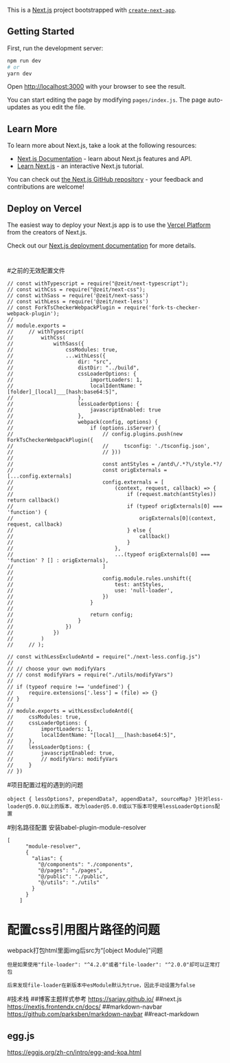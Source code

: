 This is a [Next.js](https://nextjs.org/) project bootstrapped with [`create-next-app`](https://github.com/vercel/next.js/tree/canary/packages/create-next-app).

## Getting Started

First, run the development server:

```bash
npm run dev
# or
yarn dev
```

Open [http://localhost:3000](http://localhost:3000) with your browser to see the result.

You can start editing the page by modifying `pages/index.js`. The page auto-updates as you edit the file.

## Learn More

To learn more about Next.js, take a look at the following resources:

- [Next.js Documentation](https://nextjs.org/docs) - learn about Next.js features and API.
- [Learn Next.js](https://nextjs.org/learn) - an interactive Next.js tutorial.

You can check out [the Next.js GitHub repository](https://github.com/vercel/next.js/) - your feedback and contributions are welcome!

## Deploy on Vercel

The easiest way to deploy your Next.js app is to use the [Vercel Platform](https://vercel.com/import?utm_medium=default-template&filter=next.js&utm_source=create-next-app&utm_campaign=create-next-app-readme) from the creators of Next.js.

Check out our [Next.js deployment documentation](https://nextjs.org/docs/deployment) for more details.
#
#之前的无效配置文件

~~~
// const withTypescript = require("@zeit/next-typescript");
// const withCss = require("@zeit/next-css");
// const withSass = require('@zeit/next-sass')
// const withLess = require('@zeit/next-less')
// const ForkTsCheckerWebpackPlugin = require('fork-ts-checker-webpack-plugin');
//
// module.exports =
//     // withTypescript(
//         withCss(
//             withSass({
//                 cssModules: true,
//                 ...withLess({
//                     dir: "src",
//                     distDir: "../build",
//                     cssLoaderOptions: {
//                         importLoaders: 1,
//                         localIdentName: "[folder]_[local]___[hash:base64:5]",
//                     },
//                     lessLoaderOptions: {
//                         javascriptEnabled: true
//                     },
//                     webpack(config, options) {
//                         if (options.isServer) {
//                             // config.plugins.push(new ForkTsCheckerWebpackPlugin({
//                             //     tsconfig: './tsconfig.json',
//                             // }))
//
//                             const antStyles = /antd\/.*?\/style.*?/
//                             const origExternals = [...config.externals]
//                             config.externals = [
//                                 (context, request, callback) => {
//                                     if (request.match(antStyles)) return callback()
//                                     if (typeof origExternals[0] === 'function') {
//                                         origExternals[0](context, request, callback)
//                                     } else {
//                                         callback()
//                                     }
//                                 },
//                                 ...(typeof origExternals[0] === 'function' ? [] : origExternals),
//                             ]
//
//                             config.module.rules.unshift({
//                                 test: antStyles,
//                                 use: 'null-loader',
//                             })
//                         }
//
//                         return config;
//                     }
//                 })
//             })
//         )
//     // );

// const withLessExcludeAntd = require("./next-less.config.js")
//
// // choose your own modifyVars
// // const modifyVars = require("./utils/modifyVars")
//
// if (typeof require !== 'undefined') {
//     require.extensions['.less'] = (file) => {}
// }
//
// module.exports = withLessExcludeAntd({
//     cssModules: true,
//     cssLoaderOptions: {
//         importLoaders: 1,
//         localIdentName: "[local]___[hash:base64:5]",
//     },
//     lessLoaderOptions: {
//         javascriptEnabled: true,
//         // modifyVars: modifyVars
//     }
// })
~~~

#项目配置过程的遇到的问题
~~~
object { lessOptions?, prependData?, appendData?, sourceMap? }针对less-loader@5.0.0以上的版本，改为loader@5.0.0或以下版本可使用lessLoaderOptions配置
~~~
#别名路径配置
安装babel-plugin-module-resolver

~~~
[
      "module-resolver",
      {
        "alias": {
          "@/components": "./components",
          "@/pages": "./pages",
          "@/public": "./public",
          "@/utils": "./utils"
        }
      }
    ]
~~~
# 配置css引用图片路径的问题
webpack打包html里面img后src为“[object Module]”问题
~~~
但是如果使用"file-loader": "^4.2.0"或者"file-loader": "^2.0.0"却可以正常打包

后来发现file-loader在新版本中esModule默认为true，因此手动设置为false
~~~

#技术栈
##博客主题样式参考
https://sariay.github.io/
##next.js
https://nextjs.frontendx.cn/docs/
##markdown-navbar
https://github.com/parksben/markdown-navbar
##react-markdown
## egg.js
https://eggjs.org/zh-cn/intro/egg-and-koa.html
